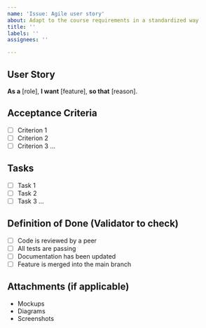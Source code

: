 ```yaml
---
name: 'Issue: Agile user story'
about: Adapt to the course requirements in a standardized way
title: ''
labels: ''
assignees: ''

---
```


## User Story
**As a** [role], **I want** [feature], **so that** [reason].

## Acceptance Criteria
- [ ] Criterion 1
- [ ] Criterion 2
- [ ] Criterion 3
...

## Tasks
- [ ] Task 1
- [ ] Task 2
- [ ] Task 3
...

## Definition of Done (Validator to check)
- [ ] Code is reviewed by a peer
- [ ] All tests are passing
- [ ] Documentation has been updated
- [ ] Feature is merged into the main branch

## Attachments (if applicable)
- Mockups
- Diagrams
- Screenshots
